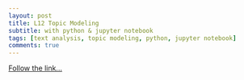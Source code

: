 ```yaml
---
layout: post
title: L12 Topic Modeling
subtitle: with python & jupyter notebook
tags: [text analysis, topic modeling, python, jupyter notebook]
comments: true
---
```


[Follow the link...](../12)
